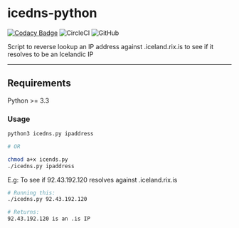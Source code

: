 # icedns-python

[![Codacy Badge](https://api.codacy.com/project/badge/Grade/0f1758b92be64207902ecc324608372b)](https://www.codacy.com/manual/Eddinn/icedns-python?utm_source=github.com&amp;utm_medium=referral&amp;utm_content=eddinn/icedns-python&amp;utm_campaign=Badge_Grade) ![CircleCI](https://img.shields.io/circleci/build/github/eddinn/icedns-python/master) ![GitHub](https://img.shields.io/github/license/eddinn/icedns-python)

Script to reverse lookup an IP address against .iceland.rix.is to see if it resolves to be an Icelandic IP

---

## Requirements

Python >= 3.3

### Usage

```bash
python3 icedns.py ipaddress

# OR

chmod a+x icends.py
./icedns.py ipaddress
```

E.g: To see if 92.43.192.120 resolves against .iceland.rix.is

```bash
# Running this:
./icedns.py 92.43.192.120

# Returns:
92.43.192.120 is an .is IP
```
